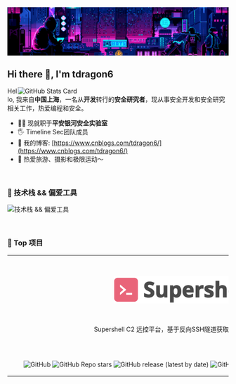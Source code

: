 <img align="center" src="https://github.com/tdragon6/tdragon6/blob/main/images/pixel-night-banner.gif">

## Hi there 👋, I'm tdragon6

<!--
**tdragon6/tdragon6** is a ✨ _special_ ✨ repository because its `README.md` (this file) appears on your GitHub profile.

Here are some ideas to get you started:

- 🔭 I’m currently working on ...
- 🌱 I’m currently learning ...
- 👯 I’m looking to collaborate on ...
- 🤔 I’m looking for help with ...
- 💬 Ask me about ...
- 📫 How to reach me: ...
- 😄 Pronouns: ...
- ⚡ Fun fact: ...
-->

<a href="https://github.com/tdragon6">
  <picture>
    <img align="right" width="480px" alt="GitHub Stats Card" src="https://github-readme-stats.vercel.app/api?username=tdragon6&show_icons=true&theme=dracula&count_private=true&hide=prs&include_all_commits=true">
  </picture>
</a>

Hello, 我来自**中国上海**，一名从**开发**转行的**安全研究者**，现从事安全开发和安全研究相关工作，热爱编程和安全。

- 👨‍💼 现就职于**平安银河安全实验室**
- 🖐️ Timeline Sec团队成员
- 🤔 我的博客: [https://www.cnblogs.com/tdragon6/](https://www.cnblogs.com/tdragon6/)
- 🥰 热爱旅游、摄影和极限运动～

<br>

### 🔧 技术栈 && 偏爱工具

![技术栈 && 偏爱工具](https://skillicons.dev/icons?i=html,css,js,jquery,bootstrap,py,django,flask,nginx,redis,mysql,electron,nodejs,git,vscode,postman,idea,vim,docker,bash,ps,pr,linux,github,md,powershell,sqlite,selenium#gh-dark-mode-only)

<br>

### 🌟 Top 项目

<table align="center" style="table-layout: auto; width: 100%;">
    <tr>
        <td>
            <div align="center">
                <p align="center">
&nbsp;&nbsp;&nbsp;&nbsp;&nbsp;&nbsp;&nbsp;&nbsp;&nbsp;&nbsp;&nbsp;&nbsp;&nbsp;&nbsp;&nbsp;&nbsp;&nbsp;&nbsp;&nbsp;&nbsp;&nbsp;&nbsp;&nbsp;&nbsp;&nbsp;&nbsp;&nbsp;&nbsp;&nbsp;&nbsp;&nbsp;&nbsp;&nbsp;&nbsp;&nbsp;&nbsp;&nbsp;&nbsp;&nbsp;&nbsp;&nbsp;&nbsp;&nbsp;&nbsp;&nbsp;&nbsp;&nbsp;&nbsp;&nbsp;&nbsp;&nbsp;&nbsp;&nbsp;&nbsp;&nbsp;&nbsp;&nbsp;&nbsp;&nbsp;&nbsp;&nbsp;&nbsp;&nbsp;&nbsp;&nbsp;&nbsp;&nbsp;&nbsp;&nbsp;&nbsp;&nbsp;&nbsp;&nbsp;&nbsp;&nbsp;&nbsp;&nbsp;&nbsp;&nbsp;&nbsp;&nbsp;&nbsp;&nbsp;&nbsp;&nbsp;&nbsp;&nbsp;&nbsp;&nbsp;&nbsp;&nbsp;&nbsp;&nbsp;&nbsp;&nbsp;&nbsp;&nbsp;&nbsp;&nbsp;&nbsp;&nbsp;&nbsp;&nbsp;&nbsp;&nbsp;&nbsp;&nbsp;&nbsp;&nbsp;&nbsp;&nbsp;&nbsp;&nbsp;&nbsp;&nbsp;&nbsp;&nbsp;&nbsp;&nbsp;&nbsp;&nbsp;&nbsp;&nbsp;&nbsp;&nbsp;&nbsp;&nbsp;&nbsp;&nbsp;&nbsp;&nbsp;&nbsp;&nbsp;&nbsp;&nbsp;&nbsp;&nbsp;&nbsp;&nbsp;&nbsp;&nbsp;&nbsp;&nbsp;&nbsp;&nbsp;&nbsp;&nbsp;&nbsp;&nbsp;&nbsp;&nbsp;&nbsp;&nbsp;&nbsp;&nbsp;&nbsp;&nbsp;&nbsp;&nbsp;&nbsp;&nbsp;&nbsp;&nbsp;&nbsp;&nbsp;&nbsp;&nbsp;&nbsp;&nbsp;&nbsp;&nbsp;&nbsp;&nbsp;&nbsp;&nbsp;&nbsp;&nbsp;&nbsp;&nbsp;&nbsp;&nbsp;&nbsp;&nbsp;&nbsp;&nbsp;&nbsp;&nbsp;&nbsp;&nbsp;&nbsp;&nbsp;&nbsp;&nbsp;&nbsp;&nbsp;&nbsp;&nbsp;&nbsp;&nbsp;&nbsp;&nbsp;&nbsp;&nbsp;&nbsp;&nbsp;&nbsp;&nbsp;&nbsp;&nbsp;&nbsp;</p>
                <p align="center">
                    <a href="https://github.com/tdragon6/Supershell"><img alt="Supershell" src="https://github.com/tdragon6/Supershell-oss/blob/main/logo.svg" width="320" height="100%" title="ManDAO"></a>
                </p>
                <br>
                <p>Supershell C2 远控平台，基于反向SSH隧道获取完全交互式Shell</p>
                <br><br>
                <p align="center">
                	<img alt="GitHub" src="https://img.shields.io/github/license/tdragon6/Supershell">
                	<img alt="GitHub Repo stars" src="https://img.shields.io/github/stars/tdragon6/Supershell">
                	<img alt="GitHub release (latest by date)" src="https://img.shields.io/github/v/release/tdragon6/Supershell">
                	<img alt="GitHub all releases" src="https://img.shields.io/github/downloads/tdragon6/Supershell/total">
                	<img alt="Bitbucket open issues" src="https://img.shields.io/github/issues/tdragon6/Supershell">
                </p>
            </div>
        </td>
    </tr>
</table>

<!--
<a href="https://github.com/tdragon6/Supershell">
  <img alt="Readme Card" align="center" src="https://github-readme-stats.vercel.app/api/pin/?username=tdragon6&repo=Supershell&theme=dracula" />
</a>
-->
